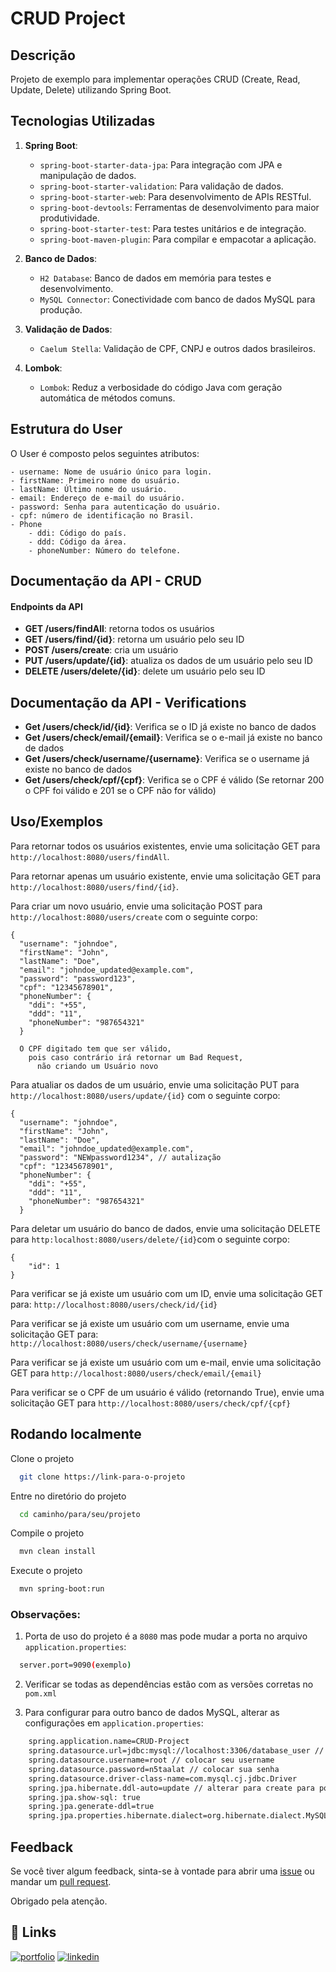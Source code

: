 # CRUD Project

## Descrição
Projeto de exemplo para implementar operações CRUD (Create, Read, Update, Delete) utilizando Spring Boot.

## Tecnologias Utilizadas

1. **Spring Boot**:
   - `spring-boot-starter-data-jpa`: Para integração com JPA e manipulação de dados.
   - `spring-boot-starter-validation`: Para validação de dados.
   - `spring-boot-starter-web`: Para desenvolvimento de APIs RESTful.
   - `spring-boot-devtools`: Ferramentas de desenvolvimento para maior produtividade.
   - `spring-boot-starter-test`: Para testes unitários e de integração.
   - `spring-boot-maven-plugin`: Para compilar e empacotar a aplicação.

2. **Banco de Dados**:
   - `H2 Database`: Banco de dados em memória para testes e desenvolvimento.
   - `MySQL Connector`: Conectividade com banco de dados MySQL para produção.

3. **Validação de Dados**:
   - `Caelum Stella`: Validação de CPF, CNPJ e outros dados brasileiros.

4. **Lombok**:
   - `Lombok`: Reduz a verbosidade do código Java com geração automática de métodos comuns.
## Estrutura do User

O User é composto pelos seguintes atributos:

    - username: Nome de usuário único para login.
    - firstName: Primeiro nome do usuário.
    - lastName: Último nome do usuário.
    - email: Endereço de e-mail do usuário.
    - password: Senha para autenticação do usuário.
    - cpf: número de identificação no Brasil.
    - Phone
        - ddi: Código do país.
        - ddd: Código da área.
        - phoneNumber: Número do telefone.
## Documentação da API - CRUD

#### Endpoints da API

- **GET /users/findAll**: retorna todos os usuários
- **GET /users/find/{id}**: retorna um usuário pelo seu ID
- **POST /users/create**: cria um usuário
- **PUT /users/update/{id}**: atualiza os dados de um usuário pelo seu ID
- **DELETE /users/delete/{id}**: delete um usuário pelo seu ID


## Documentação da API - Verifications
- **Get /users/check/id/{id}**: Verifica se o ID já existe no banco de dados
- **Get /users/check/email/{email}**: Verifica se o e-mail já existe no banco de dados
- **Get /users/check/username/{username}**: Verifica se o username já existe no banco de dados
- **Get /users/check/cpf/{cpf}**: Verifica se o CPF é válido (Se retornar 200 o CPF foi válido e 201 se o CPF não for válido)

## Uso/Exemplos

Para retornar todos os usuários existentes, envie uma solicitação GET para `http://localhost:8080/users/findAll`.

Para retornar apenas um usuário existente, envie uma solicitação GET para `http://localhost:8080/users/find/{id}`.

Para criar um novo usuário, envie uma solicitação POST para `http://localhost:8080/users/create` com o seguinte corpo:  
```
{
  "username": "johndoe",
  "firstName": "John",
  "lastName": "Doe",
  "email": "johndoe_updated@example.com",
  "password": "password123",
  "cpf": "12345678901",
  "phoneNumber": {
    "ddi": "+55",
    "ddd": "11",
    "phoneNumber": "987654321"
  }

  O CPF digitado tem que ser válido, 
    pois caso contrário irá retornar um Bad Request,
      não criando um Usuário novo

```

Para atualiar os dados de um usuário, envie uma solicitação PUT para `http://localhost:8080/users/update/{id}` com o seguinte corpo:
```
{
  "username": "johndoe",
  "firstName": "John",
  "lastName": "Doe",
  "email": "johndoe_updated@example.com",
  "password": "NEWpassword1234", // autalização
  "cpf": "12345678901",
  "phoneNumber": {
    "ddi": "+55",
    "ddd": "11",
    "phoneNumber": "987654321"
  }

```

Para deletar um usuário do banco de dados, envie uma solicitação DELETE para `http:localhost:8080/users/delete/{id}`com o seguinte corpo:
```
{
    "id": 1
}
```

Para verificar se já existe um usuário com um ID, envie uma solicitação GET para: `http://localhost:8080/users/check/id/{id}`

Para verificar se já existe um usuário com um username, envie uma solicitação GET para: `http://localhost:8080/users/check/username/{username}` 

Para verificar se já existe um usuário com um e-mail, envie uma solicitação GET para `http://localhost:8080/users/check/email/{email}`

Para verificar se o CPF de um usuário é válido (retornando True), envie uma solicitação GET para `http://localhost:8080/users/check/cpf/{cpf}`


## Rodando localmente

Clone o projeto

```bash
  git clone https://link-para-o-projeto
```

Entre no diretório do projeto

```bash
  cd caminho/para/seu/projeto
```

Compile o projeto

```bash
  mvn clean install
```

Execute o projeto

```bash
  mvn spring-boot:run
```

### Observações:
1. Porta de uso do projeto é a `8080` mas pode mudar a porta no arquivo `application.properties`:
```bash
  server.port=9090(exemplo)
```
2. Verificar se todas as dependências estão com as versões corretas no  `pom.xml`

3. Para configurar para outro banco de dados MySQL, alterar as configurações em `application.properties`: 
```bash
    spring.application.name=CRUD-Project
    spring.datasource.url=jdbc:mysql://localhost:3306/database_user // colocar o url do database
    spring.datasource.username=root // colocar seu username
    spring.datasource.password=n5taalat // colocar sua senha
    spring.datasource.driver-class-name=com.mysql.cj.jdbc.Driver
    spring.jpa.hibernate.ddl-auto=update // alterar para create para poder criar as tabelas no banco de dados
    spring.jpa.show-sql: true
    spring.jpa.generate-ddl=true
    spring.jpa.properties.hibernate.dialect=org.hibernate.dialect.MySQLDialec
```
## Feedback

Se você tiver algum feedback, sinta-se à vontade para abrir uma [issue](https://github.com/gabfarmarcondes/seu-repositorio/issues) ou mandar um [pull request](https://github.com/gabfarmarcondes/seu-repositorio/pulls).

Obrigado pela atenção.

## 🔗 Links
[![portfolio](https://img.shields.io/badge/github-000?style=for-the-badge&logo=ko-fi&logoColor=white)](https://github.com/gabfarmarcondes)
[![linkedin](https://img.shields.io/badge/linkedin-0A66C2?style=for-the-badge&logo=linkedin&logoColor=white)](www.linkedin.com/in/gabfariasmarcondes)


